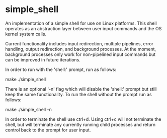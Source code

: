 # simple_shell
An implementation of a simple shell for use on Linux platforms. This shell operates as an abstraction layer between user input commands and the OS kernel system calls.

Current functionality includes input redirection, multiple pipelines, error handling, output redirection, and background processes. At the moment, background processes only work for non-pipelined input commands but can be improved in future iterations. 

In order to run with the 'shell:' prompt, run as follows:

make
./simple_shell

There is an optional '-n' flag which will disable the 'shell:' prompt but still keep the same functionality. To run the shell without the prompt run as follows:

make
./simple_shell -n

In order to terminate the shell use ctrl+d. Using ctrl+c will not terminate the shell, but will terminate any currently running child processes and return control back to the prompt for user input. 
